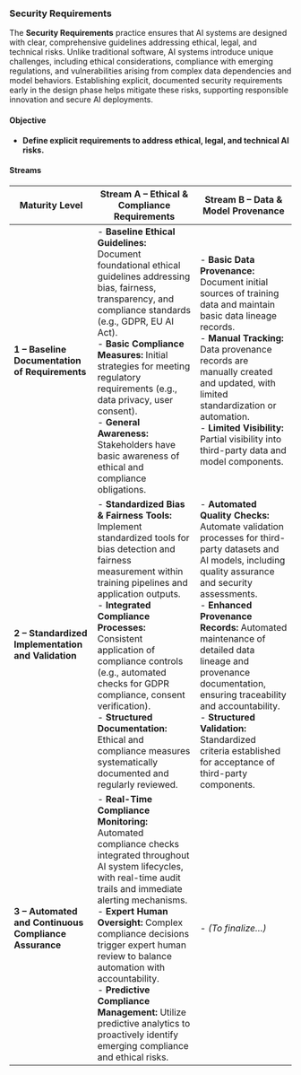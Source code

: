 ### Security Requirements

The **Security Requirements** practice ensures that AI systems are designed with clear, comprehensive guidelines addressing ethical, legal, and technical risks. Unlike traditional software, AI systems introduce unique challenges, including ethical considerations, compliance with emerging regulations, and vulnerabilities arising from complex data dependencies and model behaviors. Establishing explicit, documented security requirements early in the design phase helps mitigate these risks, supporting responsible innovation and secure AI deployments.

#### Objective

- **Define explicit requirements to address ethical, legal, and technical AI risks.**

#### Streams

| Maturity Level | Stream A – Ethical & Compliance Requirements | Stream B – Data & Model Provenance |
|----------------|----------------------------------------------|------------------------------------|
| **1 – Baseline Documentation of Requirements** | - **Baseline Ethical Guidelines:** Document foundational ethical guidelines addressing bias, fairness, transparency, and compliance standards (e.g., GDPR, EU AI Act).<br>- **Basic Compliance Measures:** Initial strategies for meeting regulatory requirements (e.g., data privacy, user consent).<br>- **General Awareness:** Stakeholders have basic awareness of ethical and compliance obligations. | - **Basic Data Provenance:** Document initial sources of training data and maintain basic data lineage records.<br>- **Manual Tracking:** Data provenance records are manually created and updated, with limited standardization or automation.<br>- **Limited Visibility:** Partial visibility into third-party data and model components. |
| **2 – Standardized Implementation and Validation** | - **Standardized Bias & Fairness Tools:** Implement standardized tools for bias detection and fairness measurement within training pipelines and application outputs.<br>- **Integrated Compliance Processes:** Consistent application of compliance controls (e.g., automated checks for GDPR compliance, consent verification).<br>- **Structured Documentation:** Ethical and compliance measures systematically documented and regularly reviewed. | - **Automated Quality Checks:** Automate validation processes for third-party datasets and AI models, including quality assurance and security assessments.<br>- **Enhanced Provenance Records:** Automated maintenance of detailed data lineage and provenance documentation, ensuring traceability and accountability.<br>- **Structured Validation:** Standardized criteria established for acceptance of third-party components. |
| **3 – Automated and Continuous Compliance Assurance** | - **Real-Time Compliance Monitoring:** Automated compliance checks integrated throughout AI system lifecycles, with real-time audit trails and immediate alerting mechanisms.<br>- **Expert Human Oversight:** Complex compliance decisions trigger expert human review to balance automation with accountability.<br>- **Predictive Compliance Management:** Utilize predictive analytics to proactively identify emerging compliance and ethical risks. | - *(To finalize…)* |

